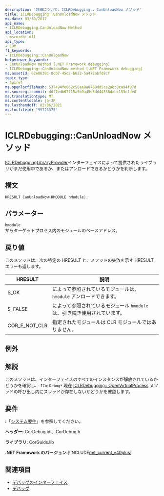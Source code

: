 ```yaml
---
description: '詳細について: ICLRDebugging:: CanUnloadNow メソッド'
title: ICLRDebugging::CanUnloadNow メソッド
ms.date: 03/30/2017
api_name:
- ICLRDebugging.CanUnloadNow Method
api_location:
- mscordbi.dll
api_type:
- COM
f1_keywords:
- ICLRDebugging::CanUnloadNow
helpviewer_keywords:
- CanUnloadNow method [.NET Framework debugging]
- ICLRDebugging::CanUnloadNow method [.NET Framework debugging]
ms.assetid: 62e0630c-8cb7-45d2-b622-5a472abfd8cf
topic_type:
- apiref
ms.openlocfilehash: 537494fe862c58aa8a8768dd5ce2abc8ca94f87d
ms.sourcegitcommit: ddf7edb67715a5b9a45e3dd44536dabc153c1de0
ms.translationtype: MT
ms.contentlocale: ja-JP
ms.lasthandoff: 02/06/2021
ms.locfileid: "99723375"
---
```

# <a name="iclrdebuggingcanunloadnow-method"></a>ICLRDebugging::CanUnloadNow メソッド

[ICLRDebuggingLibraryProvider](iclrdebugginglibraryprovider-interface.md)インターフェイスによって提供されたライブラリがまだ使用中であるか、またはアンロードできるかどうかを判断します。  
  
## <a name="syntax"></a>構文  
  
```cpp  
HRESULT CanUnloadNow(HMODULE hModule);  
```  
  
## <a name="parameters"></a>パラメーター  

 `hmodule`  
 からターゲットプロセス内のモジュールのベースアドレス。  
  
## <a name="return-value"></a>戻り値  

 このメソッドは、次の特定の HRESULT と、メソッドの失敗を示す HRESULT エラーも返します。  
  
|HRESULT|説明|  
|-------------|-----------------|  
|S_OK|によって参照されているモジュールは、 `hmodule` アンロードできます。|  
|S_FALSE|によって参照されているモジュール `hmodule` は、引き続き使用されています。|  
|COR_E_NOT_CLR|指定されたモジュールは CLR モジュールではありません。|  
  
## <a name="exceptions"></a>例外  
  
## <a name="remarks"></a>解説  

 このメソッドは、インターフェイスのすべてのインスタンスが解放されているかどうかを確認し、 `ICorDebug*` 現在 [ICLRDebugging:: OpenVirtualProcess](iclrdebugging-openvirtualprocess-method.md) メソッドの呼び出し内にスレッドが存在しないかどうかを確認します。  
  
## <a name="requirements"></a>要件  

 **:**「[システム要件](../../get-started/system-requirements.md)」を参照してください。  
  
 **ヘッダー:** CorDebug.idl、CorDebug.h  
  
 **ライブラリ:** CorGuids.lib  
  
 **.NET Framework のバージョン:**[!INCLUDE[net_current_v40plus](../../../../includes/net-current-v40plus-md.md)]  
  
## <a name="see-also"></a>関連項目

- [デバッグのインターフェイス](debugging-interfaces.md)
- [デバッグ](index.md)
